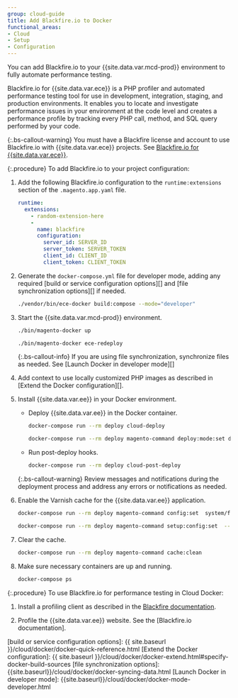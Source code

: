 ```yaml
---
group: cloud-guide
title: Add Blackfire.io to Docker
functional_areas:
- Cloud
- Setup
- Configuration
---
```


You can add Blackfire.io to your {{site.data.var.mcd-prod}} environment to fully automate performance testing.

Blackfire.io for {{site.data.var.ece}} is a PHP profiler and automated performance testing tool for use in development, integration, staging, and production environments. It enables you to locate and investigate performance issues in your environment at the code level and creates a performance profile by tracking every PHP call, method, and SQL query performed by your code.

{:.bs-callout-warning}
You must have a Blackfire license and account to use Blackfire.io with {{site.data.var.ece}} projects. See [Blackfire.io for {{site.data.var.ece}}][].

{:.procedure}
To add Blackfire.io to your project configuration:

1. Add the following Blackfire.io configuration to the `runtime:extensions` section of the `.magento.app.yaml` file.

   ```yaml
   runtime:
     extensions:
       - random-extension-here
       -
         name: blackfire
         configuration:
           server_id: SERVER_ID
           server_token: SERVER_TOKEN
           client_id: CLIENT_ID
           client_token: CLIENT_TOKEN
   ```

1. Generate the `docker-compose.yml` file for developer mode, adding any required [build or service configuration options][] and [file synchronization options][] if needed.

   ```bash
   ./vendor/bin/ece-docker build:compose --mode="developer"
   ```

1. Start the {{site.data.var.mcd-prod}} environment.

   ```bash
   ./bin/magento-docker up
   ```

   ```bash
   ./bin/magento-docker ece-redeploy
   ```

   {:.bs-callout-info}
   If you are using file synchronization, synchronize files as needed. See [Launch Docker in developer mode][]

1. Add context to use locally customized PHP images as described in [Extend the Docker configuration][].

1. Install {{site.data.var.ee}} in your Docker environment.

   -  Deploy {{site.data.var.ee}} in the Docker container.

      ```bash
      docker-compose run --rm deploy cloud-deploy
      ```

      ```bash
      docker-compose run --rm deploy magento-command deploy:mode:set developer
      ```

   -  Run post-deploy hooks.

      ```bash
      docker-compose run --rm deploy cloud-post-deploy
      ```

   {:.bs-callout-warning}
   Review messages and notifications during the deployment process and address any errors or notifications as needed.

1. Enable the Varnish cache for the {{site.data.var.ee}} application.

   ```bash
   docker-compose run --rm deploy magento-command config:set  system/full_page_cache/caching_application 2 --lock-env
   ```

   ```bash
   docker-compose run --rm deploy magento-command setup:config:set  --http-cache-hosts=varnish
   ```

1. Clear the cache.

   ```bash
   docker-compose run --rm deploy magento-command cache:clean
   ```

1. Make sure necessary containers are up and running.

   ```bash
   docker-compose ps
   ```

{:.procedure}
To use Blackfire.io for performance testing in Cloud Docker:

1. Install a profiling client as described in the [Blackfire documentation][].

1. Profile the {{site.data.var.ee}} website. See the [Blackfire.io documentation].

<!--Link definitions-->
[Blackfire.io for {{site.data.var.ece}}]: https://blackfire.io/magento
[Blackfire documentation]: https://support.blackfire.io/en/collections/145130-blackfire-on-magento-cloud.html
[build or service configuration options]: {{ site.baseurl }}/cloud/docker/docker-quick-reference.html
[Extend the Docker configuration]: {{ site.baseurl }}/cloud/docker/docker-extend.html#specify-docker-build-sources
[file synchronization options]: {{site.baseurl}}/cloud/docker/docker-syncing-data.html
[Launch Docker in developer mode]: {{site.baseurl}}/cloud/docker/docker-mode-developer.html
